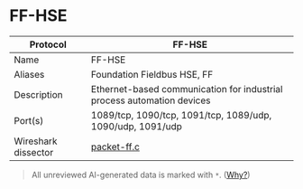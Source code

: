 # FF-HSE

| Protocol | FF-HSE |
|---|---|
| Name | FF-HSE |
| Aliases | Foundation Fieldbus HSE, FF |
| Description | Ethernet-based communication for industrial process automation devices |
| Port(s) | 1089/tcp, 1090/tcp, 1091/tcp, 1089/udp, 1090/udp, 1091/udp |
| Wireshark dissector | [packet-ff.c](https://github.com/wireshark/wireshark/blob/master/epan/dissectors/packet-ff.c) |



> All unreviewed AI-generated data is marked with `*`. ([Why?](../srcs/README.md#note-on-ai-generated-content))

